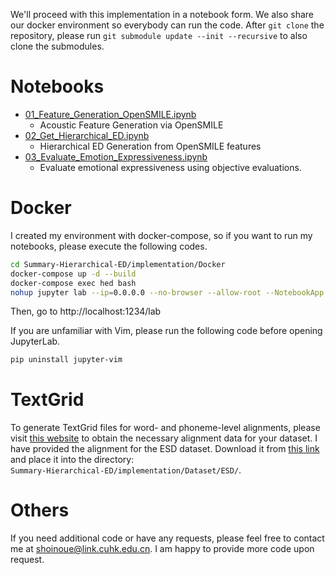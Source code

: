 We'll proceed with this implementation in a notebook form. We also share our docker environment so everybody can run the code. After `git clone` the repository, please run `git submodule update --init --recursive` to also clone the submodules.

# Notebooks
- [01_Feature_Generation_OpenSMILE.ipynb](https://github.com/shinshoji01/Summary-Hierarchical-ED/blob/main/implementation/notebooks/01_Feature_Generation_OpenSMILE.ipynb)
  - Acoustic Feature Generation via OpenSMILE
- [02_Get_Hierarchical_ED.ipynb](https://github.com/shinshoji01/Summary-Hierarchical-ED/blob/main/implementation/notebooks/02_Get_Hierarchical_ED.ipynb)
  - Hierarchical ED Generation from OpenSMILE features
- [03_Evaluate_Emotion_Expressiveness.ipynb](https://github.com/shinshoji01/Summary-Hierarchical-ED/blob/main/implementation/notebooks/03_Evaluate_Emotion_Expressiveness.ipynb)
  - Evaluate emotional expressiveness using objective evaluations.

# Docker
I created my environment with docker-compose, so if you want to run my notebooks, please execute the following codes.
```bash
cd Summary-Hierarchical-ED/implementation/Docker
docker-compose up -d --build
docker-compose exec hed bash
nohup jupyter lab --ip=0.0.0.0 --no-browser --allow-root --NotebookApp.token='' --port 1234 &
```
Then, go to http://localhost:1234/lab

If you are unfamiliar with Vim, please run the following code before opening JupyterLab.
```bash
pip uninstall jupyter-vim
```

# TextGrid

To generate TextGrid files for word- and phoneme-level alignments, please visit [this website](https://montreal-forced-aligner.readthedocs.io/en/latest/) to obtain the necessary alignment data for your dataset. I have provided the alignment for the ESD dataset. Download it from [this link](https://cuhko365-my.sharepoint.com/:u:/g/personal/222043003_link_cuhk_edu_cn/EbeIdJnyy_hJlcZ5l3hIZ9sBZ8pumSZ5Mxrdq6IAC7WGkg?e=UJpVWS) and place it into the directory:  
`Summary-Hierarchical-ED/implementation/Dataset/ESD/`.

# Others
If you need additional code or have any requests, please feel free to contact me at [shoinoue@link.cuhk.edu.cn](mailto:shoinoue@link.cuhk.edu.cn). I am happy to provide more code upon request.
